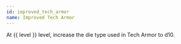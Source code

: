 ```yaml
---
id: improved_tech_armor
name: Improved Tech Armor
---
```

At {{ level }} level, increase the die type used in Tech Armor to d10.
